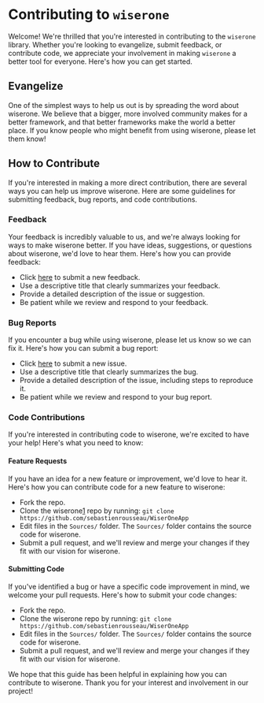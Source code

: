 # Contributing to `wiserone`

Welcome! We're thrilled that you're interested in contributing to the
`wiserone` library. Whether you're looking to evangelize, submit feedback,
or contribute code, we appreciate your involvement in making `wiserone` a
better tool for everyone. Here's how you can get started.

## Evangelize

One of the simplest ways to help us out is by spreading the word about
wiserone. We believe that a bigger, more involved community makes for a
better framework, and that better frameworks make the world a better
place. If you know people who might benefit from using wiserone, please
let them know!

## How to Contribute

If you're interested in making a more direct contribution, there are
several ways you can help us improve wiserone. Here are some guidelines
for submitting feedback, bug reports, and code contributions.

### Feedback

Your feedback is incredibly valuable to us, and we're always looking for
ways to make wiserone better. If you have ideas, suggestions, or questions
about wiserone, we'd love to hear them. Here's how you can provide
feedback:

- Click [here][2] to submit a new feedback.
- Use a descriptive title that clearly summarizes your feedback.
- Provide a detailed description of the issue or suggestion.
- Be patient while we review and respond to your feedback.

### Bug Reports

If you encounter a bug while using wiserone, please let us know so we can
fix it. Here's how you can submit a bug report:

- Click [here][2] to submit a new issue.
- Use a descriptive title that clearly summarizes the bug.
- Provide a detailed description of the issue, including steps to
  reproduce it.
- Be patient while we review and respond to your bug report.

### Code Contributions

If you're interested in contributing code to wiserone, we're excited to
have your help! Here's what you need to know:

#### Feature Requests

If you have an idea for a new feature or improvement, we'd love to hear
it. Here's how you can contribute code for a new feature to wiserone:

- Fork the repo.
- Clone the wiserone[1] repo by running:
  `git clone https://github.com/sebastienrousseau/WiserOneApp`
- Edit files in the `Sources/` folder. The `Sources/` folder contains the source
  code for wiserone.
- Submit a pull request, and we'll review and merge your changes if they
  fit with our vision for wiserone.

#### Submitting Code

If you've identified a bug or have a specific code improvement in mind,
we welcome your pull requests. Here's how to submit your code changes:

- Fork the repo.
- Clone the wiserone repo by running:
  `git clone https://github.com/sebastienrousseau/WiserOneApp`
- Edit files in the `Sources/` folder. The `Sources/` folder contains the source
  code for wiserone.
- Submit a pull request, and we'll review and merge your changes if they
  fit with our vision for wiserone.

We hope that this guide has been helpful in explaining how you can
contribute to wiserone. Thank you for your interest and involvement in our
project!

[1]: https://github.com/sebastienrousseau/WiserOneApp
[2]: https://github.com/sebastienrousseau/WiserOneApp/issues/new

